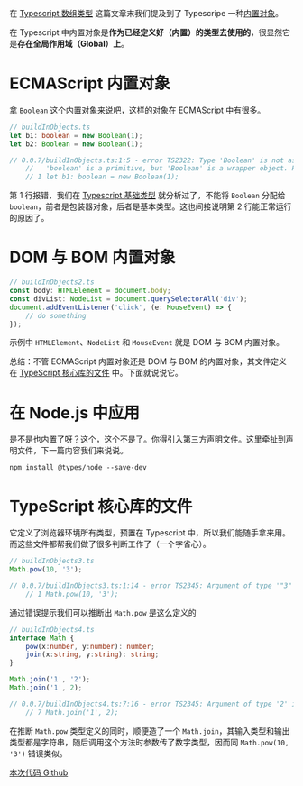 在 [Typescript 数组类型](./array.md) 这篇文章末我们提及到了 Typescripe 一种[内置对象][]。

在 Typescript 中内置对象是**作为已经定义好（内置）的类型去使用的**，很显然它是**存在全局作用域（Global）上**。

# ECMAScript 内置对象

拿 `Boolean` 这个内置对象来说吧，这样的对象在 ECMAScript 中有很多。

```typescript
// buildInObjects.ts
let b1: boolean = new Boolean(1);
let b2: Boolean = new Boolean(1);

// 0.0.7/buildInObjects.ts:1:5 - error TS2322: Type 'Boolean' is not assignable to type 'boolean'.
    //   'boolean' is a primitive, but 'Boolean' is a wrapper object. Prefer using 'boolean' when possible.
    // 1 let b1: boolean = new Boolean(1);
```

第 1 行报错，我们在 [Typescript 基础类型](./basic.md) 就分析过了，不能将 `Boolean` 分配给 `boolean`，前者是包装器对象，后者是基本类型。这也间接说明第 2 行能正常运行的原因了。


# DOM 与 BOM 内置对象

```typescript
// buildInObjects2.ts
const body: HTMLElement = document.body;
const divList: NodeList = document.querySelectorAll('div');
document.addEventListener('click', (e: MouseEvent) => {
    // do something
});
```

示例中 `HTMLElement`、`NodeList` 和 `MouseEvent` 就是 DOM 与 BOM 内置对象。

总结：不管 ECMAScript 内置对象还是 DOM 与 BOM 的内置对象，其文件定义在 [TypeScript 核心库的文件][] 中。下面就说说它。

# 在 Node.js 中应用

是不是也内置了呀？这个，这个不是了。你得引入第三方声明文件。这里牵扯到声明文件，下一篇内容我们来说说。

```
npm install @types/node --save-dev
```

# TypeScript 核心库的文件

它定义了浏览器环境所有类型，预置在 Typescript 中，所以我们能随手拿来用。而这些文件都帮我们做了很多判断工作了（一个字省心）。

```typescript
// buildInObjects3.ts
Math.pow(10, '3');

// 0.0.7/buildInObjects3.ts:1:14 - error TS2345: Argument of type '"3"' is not assignable to parameter of type 'number'.
    // 1 Math.pow(10, '3');
```

通过错误提示我们可以推断出 `Math.pow` 是这么定义的

```typescript
// buildInObjects4.ts
interface Math {
    pow(x:number, y:number): number;
    join(x:string, y:string): string;
}

Math.join('1', '2');
Math.join('1', 2);

// 0.0.7/buildInObjects4.ts:7:16 - error TS2345: Argument of type '2' is not assignable to parameter of type 'string'.
    // 7 Math.join('1', 2);
```

在推断 `Math.pow` 类型定义的同时，顺便造了一个 `Math.join`，其输入类型和输出类型都是字符串，随后调用这个方法时参数传了数字类型，因而同 `Math.pow(10, '3')` 错误类似。


[本次代码 Github](https://github.com/ruizhengyun/typescript-note/tree/feature_v0.0.7_20190625/notes/0.0.7)


[内置对象]: https://developer.mozilla.org/en-US/docs/Web/JavaScript/Reference/Global_Objects

[ TypeScript 核心库的文件]: https://github.com/Microsoft/TypeScript/tree/master/src/lib


